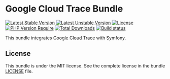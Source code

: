 # Google Cloud Trace Bundle

[![Latest Stable Version](https://poser.pugx.org/softspring/google-cloud-trace-bundle/v/stable.svg)](https://packagist.org/packages/softspring/google-cloud-trace-bundle)
[![Latest Unstable Version](https://poser.pugx.org/softspring/google-cloud-trace-bundle/v/unstable.svg)](https://packagist.org/packages/softspring/google-cloud-trace-bundle)
[![License](https://poser.pugx.org/softspring/google-cloud-trace-bundle/license.svg)](https://packagist.org/packages/softspring/google-cloud-trace-bundle)
[![PHP Version Require](http://poser.pugx.org/softspring/google-cloud-trace-bundle/require/php)](https://packagist.org/packages/softspring/google-cloud-trace-bundle)
[![Total Downloads](https://poser.pugx.org/softspring/google-cloud-trace-bundle/downloads)](https://packagist.org/packages/softspring/google-cloud-trace-bundle)
[![Build status](https://github.com/softspring/google-cloud-trace-bundle/actions/workflows/php.yml/badge.svg?branch=5.2)](https://github.com/softspring/google-cloud-trace-bundle/actions/workflows/php.yml)

This bundle integrates [Google Cloud Trace](https://cloud.google.com/trace) with Symfony.

## License

This bundle is under the MIT license. See the complete license in the bundle [LICENSE](LICENSE) file.
